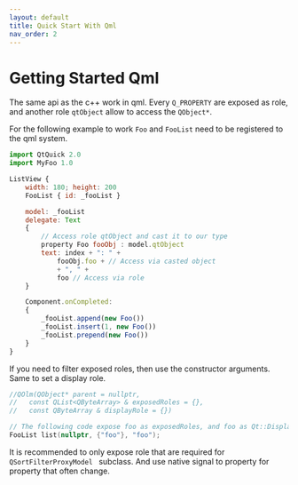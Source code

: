 ```yaml
---
layout: default
title: Quick Start With Qml
nav_order: 2
---
```


# Getting Started Qml

The same api as the c++ work in qml. Every `Q_PROPERTY` are exposed as role, and another role `qtObject` allow to access the `QObject*`.

For the following example to work `Foo` and `FooList` need to be registered to the qml system.

```js
import QtQuick 2.0
import MyFoo 1.0

ListView {
    width: 180; height: 200
    FooList { id: _fooList }

    model: _fooList
    delegate: Text
    {
        // Access role qtObject and cast it to our type
        property Foo fooObj : model.qtObject
        text: index + ": " +
            fooObj.foo + // Access via casted object
            + ", " +
            foo // Access via role
    }

    Component.onCompleted:
    {
        _fooList.append(new Foo())
        _fooList.insert(1, new Foo())
        _fooList.prepend(new Foo())
    }
}
```

If you need to filter exposed roles, then use the constructor arguments. Same to set a display role.

```cpp
//QOlm(QObject* parent = nullptr,
//   const QList<QByteArray> & exposedRoles = {},
//   const QByteArray & displayRole = {})

// The following code expose foo as exposedRoles, and foo as Qt::DisplayRole
FooList list(nullptr, {"foo"}, "foo");
```

It is recommended to only expose role that are required for `QSortFilterProxyModel ` subclass. And use native signal to property for property that often change.